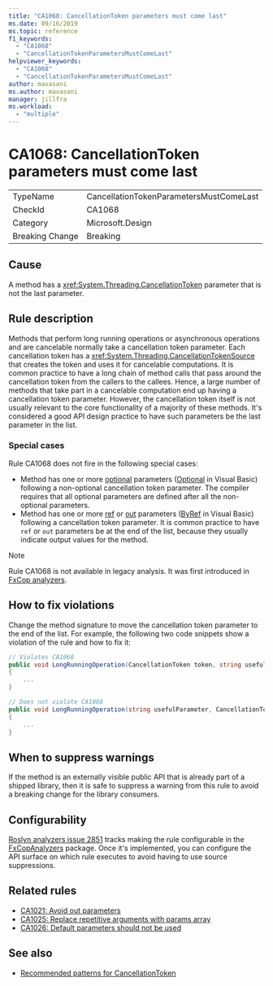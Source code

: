 ```yaml
---
title: "CA1068: CancellationToken parameters must come last"
ms.date: 09/16/2019
ms.topic: reference
f1_keywords:
  - "CA1068"
  - "CancellationTokenParametersMustComeLast"
helpviewer_keywords:
  - "CA1068"
  - "CancellationTokenParametersMustComeLast"
author: mavasani
ms.author: mavasani
manager: jillfra
ms.workload:
  - "multiple"
---
```

# CA1068: CancellationToken parameters must come last

|||
|-|-|
|TypeName|CancellationTokenParametersMustComeLast|
|CheckId|CA1068|
|Category|Microsoft.Design|
|Breaking Change|Breaking|

## Cause

A method has a <xref:System.Threading.CancellationToken> parameter that is not the last parameter.

## Rule description

Methods that perform long running operations or asynchronous operations and are cancelable normally take a cancellation token parameter. Each cancellation token has a <xref:System.Threading.CancellationTokenSource> that creates the token and uses it for cancelable computations. It is common practice to have a long chain of method calls that pass around the cancellation token from the callers to the callees. Hence, a large number of methods that take part in a cancelable computation end up having a cancellation token parameter. However, the cancellation token itself is not usually relevant to the core functionality of a majority of these methods. It's considered a good API design practice to have such parameters be the last parameter in the list.

### Special cases
Rule CA1068 does not fire in the following special cases:
- Method has one or more [optional](https://docs.microsoft.com/dotnet/csharp/programming-guide/classes-and-structs/named-and-optional-arguments#optional-arguments) parameters ([Optional](https://docs.microsoft.com/dotnet/visual-basic/programming-guide/language-features/procedures/optional-parameters) in Visual Basic) following a non-optional cancellation token parameter. The compiler requires that all optional parameters are defined after all the non-optional parameters.
- Method has one or more [ref](https://docs.microsoft.com/dotnet/csharp/language-reference/keywords/ref) or [out](https://docs.microsoft.com/dotnet/csharp/language-reference/keywords/out-parameter-modifier) parameters ([ByRef](https://docs.microsoft.com/dotnet/visual-basic/language-reference/modifiers/byref) in Visual Basic) following a cancellation token parameter. It is common practice to have `ref` or `out` parameters be at the end of the list, because they usually indicate output values for the method.

> [!NOTE]
> Rule CA1068 is not available in legacy analysis. It was first introduced in [FxCop analyzers](https://www.nuget.org/packages/Microsoft.CodeAnalysis.FxCopAnalyzers).

## How to fix violations

Change the method signature to move the cancellation token parameter to the end of the list. For example, the following two code snippets show a violation of the rule and how to fix it:

```csharp
// Violates CA1068
public void LongRunningOperation(CancellationToken token, string usefulParameter)
{
    ...
}
```

```csharp
// Does not violate CA1068
public void LongRunningOperation(string usefulParameter, CancellationToken token)
{
    ...
}
```

## When to suppress warnings

If the method is an externally visible public API that is already part of a shipped library, then it is safe to suppress a warning from this rule to avoid a breaking change for the library consumers.

## Configurability

[Roslyn analyzers issue 2851](https://github.com/dotnet/roslyn-analyzers/issues/2851) tracks making the rule configurable in the [FxCopAnalyzers](https://www.nuget.org/packages/Microsoft.CodeAnalysis.FxCopAnalyzers) package. Once it's implemented, you can configure the API surface on which rule executes to avoid having to use source suppressions.

## Related rules

- [CA1021: Avoid out parameters](../code-quality/ca1021-avoid-out-parameters.md)
- [CA1025: Replace repetitive arguments with params array](../code-quality/ca1025-replace-repetitive-arguments-with-params-array.md)
- [CA1026: Default parameters should not be used](../code-quality/ca1026-default-parameters-should-not-be-used.md)

## See also

- [Recommended patterns for CancellationToken](https://devblogs.microsoft.com/premier-developer/recommended-patterns-for-cancellationtoken/)
